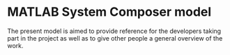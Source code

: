 # MATLAB System Composer model
The present model is aimed to provide reference for the developers taking part in the project as well as to give other people a general overview of the work.
